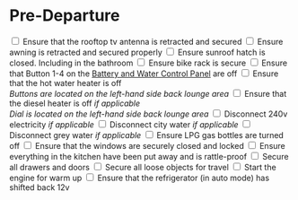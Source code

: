 <link href="../styles/custom.css" rel="stylesheet" />

# Pre-Departure

<label for="antenna" class="top"><input type="checkbox" id="antenna" /> Ensure that the rooftop tv antenna is retracted and secured</label>
<label for="awning" class="alt"><input type="checkbox" id="awning" /> Ensure awning is retracted and secured properly</label>
<label for="sunroof"> <input type="checkbox" id="sunroof" /> Ensure sunroof hatch is closed. Including in the bathroom</label>
<label for="bike-rack" class="alt"><input type="checkbox" id="bike-rack" /> Ensure bike rack is secure</label>
<label for="control-panel"><input type="checkbox" id="control-panel" /> Ensure that Button 1-4 on the [Battery and Water Control Panel](../guides/control-panel.md) are off</label>
<label for="water-heater" class="alt"><input type="checkbox" id="water-heater"/> Ensure that the hot water heater is off<br/>
*Buttons are located on the left-hand side back lounge area*</span></label>
<label for="diesel-heater"><input type="checkbox" id="diesel-heater" /> Ensure that the diesel heater is off *if applicable*<br/>
*Dial is located on the left-hand side back lounge area*</label>
<label for="power" class="alt"><input type="checkbox" id="power"/> Disconnect 240v electricity *if applicable*</label>
<label for="city-water"><input type="checkbox" id="city-water"/> Disconnect city water *if applicable*</label>
<label for="grey-water" class="alt"><input type="checkbox" id="grey-water"/> Disconnect grey water *if applicable*</label>
<label for="lpg"><input type="checkbox" id="lpg"/> Ensure LPG gas bottles are turned off</label>
<label for="windows" class="alt"><input type="checkbox" id="windows"/> Ensure that the windows are securely closed and locked</label>
<label for="kitchen"><input type="checkbox" id="kitchen"/> Ensure everything in the kitchen have been put away and is rattle-proof</label>
<label for="doors" class="alt"><input type="checkbox" id="doors"/> Secure all drawers and doors</label>
<label for="lose-objects"><input type="checkbox" id="lose-objects"/> Secure all loose objects for travel</label>
<label for="start-engine" class="alt"><input type="checkbox" id="start-engine"/> Start the engine for warm up</label>
<label for="refrigerator"><input type="checkbox" id="refrigerator"/> Ensure that the refrigerator (in auto mode) has shifted back 12v</label>
